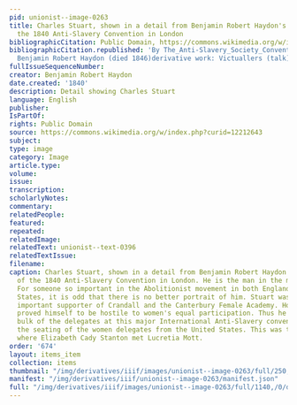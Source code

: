 ```yaml
---
pid: unionist--image-0263
title: Charles Stuart, shown in a detail from Benjamin Robert Haydon's depiction of
  the 1840 Anti-Slavery Convention in London
bibliographicCitation: Public Domain, https://commons.wikimedia.org/w/index.php?curid=12212643
bibliographicCitation.republished: 'By The_Anti-Slavery_Society_Convention,_1840_by_Benjamin_Robert_Haydon.jpg:
  Benjamin Robert Haydon (died 1846)derivative work: Victuallers (talk) - The_Anti-Slavery_Society_Convention,_1840_by_Benjamin_Robert_Haydon.jpg,'
fullIssueSequenceNumber: 
creator: Benjamin Robert Haydon
date.created: '1840'
description: Detail showing Charles Stuart
language: English
publisher: 
IsPartOf: 
rights: Public Domain
source: https://commons.wikimedia.org/w/index.php?curid=12212643
subject: 
type: image
category: Image
article.type: 
volume: 
issue: 
transcription: 
scholarlyNotes: 
commentary: 
relatedPeople: 
featured: 
repeated: 
relatedImage: 
relatedText: unionist--text-0396
relatedTextIssue: 
filename: 
caption: Charles Stuart, shown in a detail from Benjamin Robert Haydon's depiction
  of the 1840 Anti-Slavery Convention in London. He is the man in the middle here.
  For someone so important in the Abolitionist movement in both England and the United
  States, it is odd that there is no better portrait of him. Stuart was a particularly
  important supporter of Crandall and the Canterbury Female Academy. However, he later
  proved himself to be hostile to women's equal participation. Thus he was among the
  bulk of the delegates at this major International Anti-Slavery convention who refused
  the seating of the women delegates from the United States. This was the conference
  where Elizabeth Cady Stanton met Lucretia Mott.
order: '674'
layout: items_item
collection: items
thumbnail: "/img/derivatives/iiif/images/unionist--image-0263/full/250,/0/default.jpg"
manifest: "/img/derivatives/iiif/unionist--image-0263/manifest.json"
full: "/img/derivatives/iiif/images/unionist--image-0263/full/1140,/0/default.jpg"
---
```

